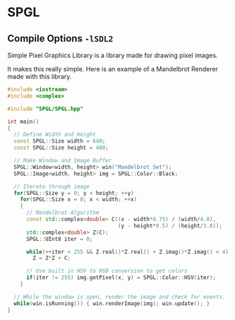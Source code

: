 # SPGL

## Compile Options `-lSDL2`

Simple Pixel Graphics Library is a library made for drawing pixel images.

It makes this really simple. Here is an example of a Mandelbrot Renderer made with this library.

```cpp
#include <iostream>
#include <complex>

#include "SPGL/SPGL.hpp"

int main()
{
  // Define Width and Height
  const SPGL::Size width = 640;
  const SPGL::Size height = 480;

  // Make Window and Image Buffer
  SPGL::Window<width, height> win("Mandelbrot Set");
  SPGL::Image<width, height> img = SPGL::Color::Black;

  // Iterate through image
  for(SPGL::Size y = 0; y < height; ++y)
    for(SPGL::Size x = 0; x < width; ++x)
    {
      // Mandelbrot Algorithm
      const std::complex<double> C((x - width*0.75) / (width/4.0),
                                   (y - height*0.5) / (height/3.0));
      std::complex<double> Z(C);
      SPGL::UInt8 iter = 0;

      while(++iter < 255 && Z.real()*Z.real() + Z.imag()*Z.imag() < 4)
        Z = Z*Z + C;

      // Use built in HSV to RGB conversion to get colors
      if(iter != 255) img.getPixel(x, y) = SPGL::Color::HSV(iter);
    }

  // While the window is open, render the image and check for events.
  while(win.isRunning()) { win.renderImage(img); win.update(); }
}
```
